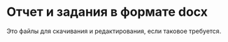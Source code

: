 # Отчет и задания в формате docx

Это файлы для скачивания и редактирования, если таковое требуется.